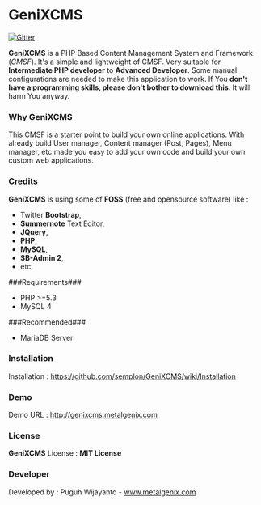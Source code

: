 # GeniXCMS

[![Gitter](https://badges.gitter.im/Join%20Chat.svg)](https://gitter.im/semplon/GeniXCMS?utm_source=badge&utm_medium=badge&utm_campaign=pr-badge&utm_content=badge)

**GeniXCMS** is a PHP Based Content Management System and Framework (*CMSF*). It's a simple and lightweight of CMSF. Very suitable for **Intermediate PHP developer** to **Advanced Developer**. Some manual configurations are needed to make this application to work. If You **don't have a programming skills, please don't bother to download this**. It will harm You anyway. 

### Why GeniXCMS ###
This CMSF is a starter point to build your own online applications. With already build User manager, Content manager (Post, Pages), Menu manager, etc made you easy to add your own code and build your own custom web applications. 

### Credits ###
**GeniXCMS** is using some of **FOSS** (free and opensource software) like :
- Twitter **Bootstrap**, 
- **Summernote** Text Editor, 
- **JQuery**, 
- **PHP**, 
- **MySQL**, 
- **SB-Admin 2**,
- etc. 

###Requirements###
* PHP >=5.3
* MySQL 4

###Recommended###
* MariaDB Server

### Installation ###
Installation : https://github.com/semplon/GeniXCMS/wiki/Installation

### Demo ###
Demo URL : http://genixcms.metalgenix.com

### License ###
**GeniXCMS** License : **MIT License**

### Developer ###
Developed by : Puguh Wijayanto - www.metalgenix.com
